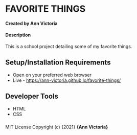 # FAVORITE THINGS
#### Created by Ann Victoria
#### Description
This is a school project detailing some of my favorite things.

## Setup/Installation Requirements
* Open on your preferred web browser
* Live - https://ann-victoria.github.io/favorite-things/
## Developer Tools
* HTML
* CSS
###
MIT License
Copyright (c) {2021} **{Ann Victoria}**